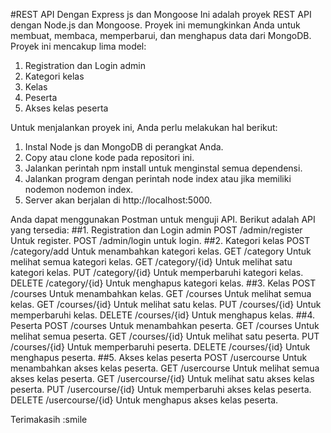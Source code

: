 #REST API Dengan Express js dan Mongoose
Ini adalah proyek REST API dengan Node.js dan Mongoose. Proyek ini memungkinkan Anda untuk membuat, membaca, memperbarui, dan menghapus data dari MongoDB. Proyek ini mencakup lima model:
1. Registration dan Login admin
2. Kategori kelas
3. Kelas
4. Peserta
5. Akses kelas peserta

Untuk menjalankan proyek ini, Anda perlu melakukan hal berikut:
1. Instal Node js dan MongoDB di perangkat Anda.
2. Copy atau clone kode pada repositori ini.
3. Jalankan perintah npm install untuk menginstal semua dependensi.
4. Jalankan program dengan perintah node index atau jika memiliki nodemon nodemon index.
5. Server akan berjalan di http://localhost:5000.

Anda dapat menggunakan Postman untuk menguji API. Berikut adalah API yang tersedia:
##1. Registration dan Login admin
    POST /admin/register Untuk register.
    POST /admin/login untuk login.
##2. Kategori kelas
    POST /category/add Untuk menambahkan kategori kelas.
    GET /category Untuk melihat semua kategori kelas.
    GET /category/{id} Untuk melihat satu kategori kelas.
    PUT /category/{id} Untuk memperbaruhi kategori kelas.
    DELETE /category/{id} Untuk menghapus kategori kelas.
##3. Kelas
    POST /courses Untuk menambahkan kelas.
    GET /courses Untuk melihat semua kelas.
    GET /courses/{id} Untuk melihat satu kelas.
    PUT /courses/{id} Untuk memperbaruhi kelas.
    DELETE /courses/{id} Untuk menghapus kelas.
##4. Peserta
    POST /courses Untuk menambahkan peserta.
    GET /courses Untuk melihat semua peserta.
    GET /courses/{id} Untuk melihat satu peserta.
    PUT /courses/{id} Untuk memperbaruhi peserta.
    DELETE /courses/{id} Untuk menghapus peserta.
##5. Akses kelas peserta
    POST /usercourse Untuk menambahkan akses kelas peserta.
    GET /usercourse Untuk melihat semua akses kelas peserta.
    GET /usercourse/{id} Untuk melihat satu akses kelas peserta.
    PUT /usercourse/{id} Untuk memperbaruhi akses kelas peserta.
    DELETE /usercourse/{id} Untuk menghapus akses kelas peserta.
    
 Terimakasih :smile
    
    
    
